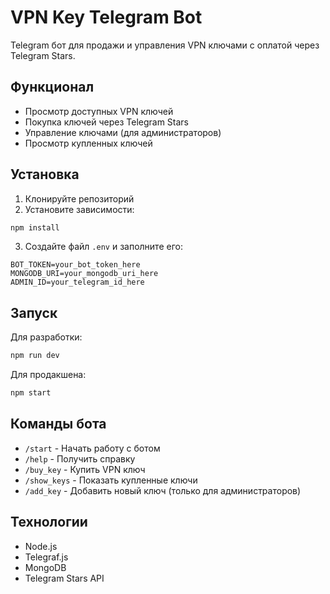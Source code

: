 # VPN Key Telegram Bot

Telegram бот для продажи и управления VPN ключами с оплатой через Telegram Stars.

## Функционал

- Просмотр доступных VPN ключей
- Покупка ключей через Telegram Stars
- Управление ключами (для администраторов)
- Просмотр купленных ключей

## Установка

1. Клонируйте репозиторий
2. Установите зависимости:
```bash
npm install
```

3. Создайте файл `.env` и заполните его:
```
BOT_TOKEN=your_bot_token_here
MONGODB_URI=your_mongodb_uri_here
ADMIN_ID=your_telegram_id_here
```

## Запуск

Для разработки:
```bash
npm run dev
```

Для продакшена:
```bash
npm start
```

## Команды бота

- `/start` - Начать работу с ботом
- `/help` - Получить справку
- `/buy_key` - Купить VPN ключ
- `/show_keys` - Показать купленные ключи
- `/add_key` - Добавить новый ключ (только для администраторов)

## Технологии

- Node.js
- Telegraf.js
- MongoDB
- Telegram Stars API
